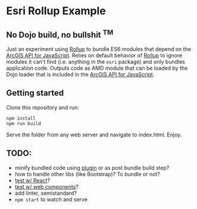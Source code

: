# Esri Rollup Example

## No Dojo build, no bullshit <sup>TM</sup>

Just an experiment using [Rollup] to bundle ES6 modules that depend on the [ArcGIS API for JavaScript]. Relies on default behavior of [Rollup] to ignore modules it can't find (i.e. anything in the `esri` package) and only bundles application code. Outputs code as AMD module that can be loaded by the Dojo loader that is included in the [ArcGIS API for JavaScript].

## Getting started

Clone this repository and run:

```
npm install
npm run build
```

Serve the folder from any web server and navigate to index.html. Enjoy.

## TODO:
* minify bundled code using [plugin](https://github.com/TrySound/rollup-plugin-uglify) or as post bundle build step?
* how to handle other libs (like Bootstrap)? To bundle or not?
* [test w/ React](https://github.com/rollup/rollup/issues/437)?
* [test w/ web components](https://github.com/tomwayson/custom-elements-dev-summit-2016/)?
* add linter, semistandard?
* `npm start` to watch and serve

[Rollup]:http://rollupjs.org
[ArcGIS API for JavaScript]:https://developers.arcgis.com/javascript/
